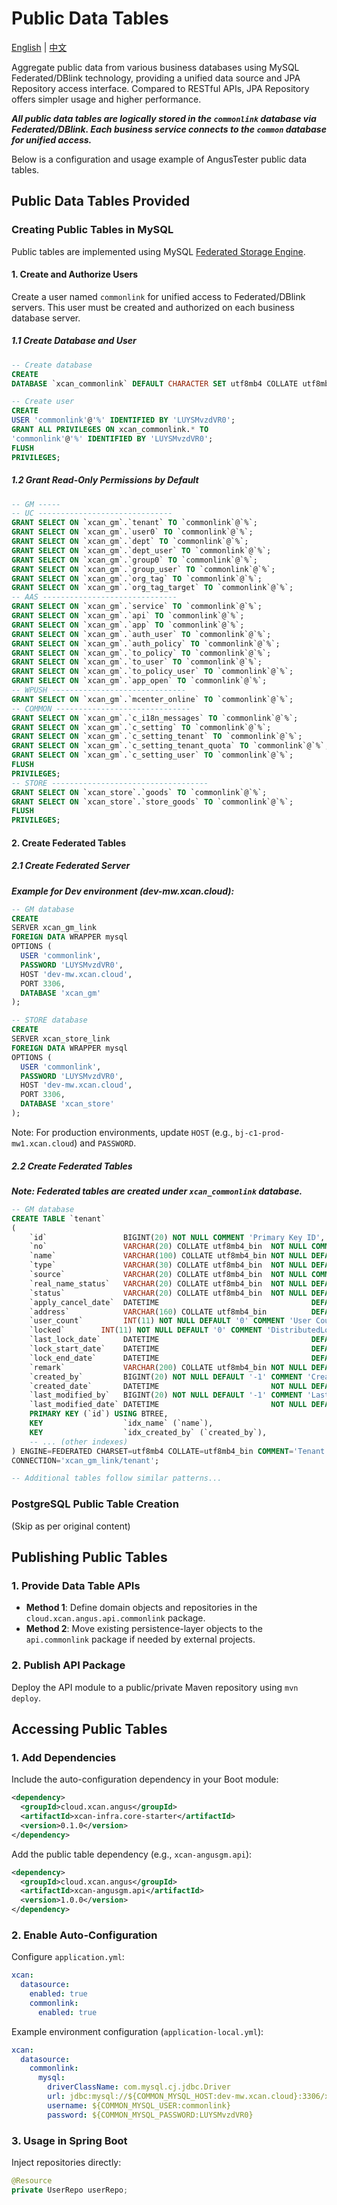 Public Data Tables
=====

[English](COMMON_LINK.md) | [中文](COMMON_LINK_zh.md)

Aggregate public data from various business databases using MySQL Federated/DBlink technology,
providing a unified data source and JPA Repository access interface. Compared to RESTful APIs, JPA
Repository offers simpler usage and higher performance.

***All public data tables are logically stored in the `commonlink` database via Federated/DBlink.
Each business service connects to the `common` database for unified access.***

Below is a configuration and usage example of AngusTester public data tables.

## Public Data Tables Provided

### Creating Public Tables in MySQL

Public tables are implemented using
MySQL [Federated Storage Engine](http://wiki.xcan.work/pages/viewpage.action?pageId=14647418).

#### 1. Create and Authorize Users

Create a user named `commonlink` for unified access to Federated/DBlink servers. This user must be
created and authorized on each business database server.

##### 1.1 Create Database and User

```sql
-- Create database
CREATE
DATABASE `xcan_commonlink` DEFAULT CHARACTER SET utf8mb4 COLLATE utf8mb4_bin;

-- Create user
CREATE
USER 'commonlink'@'%' IDENTIFIED BY 'LUYSMvzdVR0';
GRANT ALL PRIVILEGES ON xcan_commonlink.* TO
'commonlink'@'%' IDENTIFIED BY 'LUYSMvzdVR0';
FLUSH
PRIVILEGES;
```

##### 1.2 Grant Read-Only Permissions by Default

```sql
-- GM -----
-- UC ------------------------------
GRANT SELECT ON `xcan_gm`.`tenant` TO `commonlink`@`%`;
GRANT SELECT ON `xcan_gm`.`user0` TO `commonlink`@`%`;
GRANT SELECT ON `xcan_gm`.`dept` TO `commonlink`@`%`;
GRANT SELECT ON `xcan_gm`.`dept_user` TO `commonlink`@`%`;
GRANT SELECT ON `xcan_gm`.`group0` TO `commonlink`@`%`;
GRANT SELECT ON `xcan_gm`.`group_user` TO `commonlink`@`%`;
GRANT SELECT ON `xcan_gm`.`org_tag` TO `commonlink`@`%`;
GRANT SELECT ON `xcan_gm`.`org_tag_target` TO `commonlink`@`%`;
-- AAS ------------------------------
GRANT SELECT ON `xcan_gm`.`service` TO `commonlink`@`%`;
GRANT SELECT ON `xcan_gm`.`api` TO `commonlink`@`%`;
GRANT SELECT ON `xcan_gm`.`app` TO `commonlink`@`%`;
GRANT SELECT ON `xcan_gm`.`auth_user` TO `commonlink`@`%`;
GRANT SELECT ON `xcan_gm`.`auth_policy` TO `commonlink`@`%`;
GRANT SELECT ON `xcan_gm`.`to_policy` TO `commonlink`@`%`;
GRANT SELECT ON `xcan_gm`.`to_user` TO `commonlink`@`%`;
GRANT SELECT ON `xcan_gm`.`to_policy_user` TO `commonlink`@`%`;
GRANT SELECT ON `xcan_gm`.`app_open` TO `commonlink`@`%`;
-- WPUSH ------------------------------
GRANT SELECT ON `xcan_gm`.`mcenter_online` TO `commonlink`@`%`;
-- COMMON ------------------------------
GRANT SELECT ON `xcan_gm`.`c_i18n_messages` TO `commonlink`@`%`;
GRANT SELECT ON `xcan_gm`.`c_setting` TO `commonlink`@`%`;
GRANT SELECT ON `xcan_gm`.`c_setting_tenant` TO `commonlink`@`%`;
GRANT SELECT ON `xcan_gm`.`c_setting_tenant_quota` TO `commonlink`@`%`;
GRANT SELECT ON `xcan_gm`.`c_setting_user` TO `commonlink`@`%`;
FLUSH
PRIVILEGES;
-- STORE -----------------------------------
GRANT SELECT ON `xcan_store`.`goods` TO `commonlink`@`%`;
GRANT SELECT ON `xcan_store`.`store_goods` TO `commonlink`@`%`;
FLUSH
PRIVILEGES;
```

#### 2. Create Federated Tables

##### 2.1 Create Federated Server

***Example for Dev environment (dev-mw.xcan.cloud):***

```sql 
-- GM database
CREATE
SERVER xcan_gm_link
FOREIGN DATA WRAPPER mysql
OPTIONS (
  USER 'commonlink', 
  PASSWORD 'LUYSMvzdVR0', 
  HOST 'dev-mw.xcan.cloud', 
  PORT 3306, 
  DATABASE 'xcan_gm'
);

-- STORE database
CREATE
SERVER xcan_store_link
FOREIGN DATA WRAPPER mysql
OPTIONS (
  USER 'commonlink', 
  PASSWORD 'LUYSMvzdVR0', 
  HOST 'dev-mw.xcan.cloud', 
  PORT 3306, 
  DATABASE 'xcan_store'
);
```

Note: For production environments, update `HOST` (e.g., `bj-c1-prod-mw1.xcan.cloud`) and `PASSWORD`.

##### 2.2 Create Federated Tables

***Note: Federated tables are created under `xcan_commonlink` database.***

```sql
-- GM database
CREATE TABLE `tenant`
(
    `id`                 BIGINT(20) NOT NULL COMMENT 'Primary Key ID',
    `no`                 VARCHAR(20) COLLATE utf8mb4_bin  NOT NULL COMMENT 'Code',
    `name`               VARCHAR(100) COLLATE utf8mb4_bin NOT NULL DEFAULT '' COMMENT 'Tenant Name',
    `type`               VARCHAR(30) COLLATE utf8mb4_bin  NOT NULL DEFAULT '-1' COMMENT 'Tenant Type: -1-Unknown; 1-Individual; 2-Enterprise; 3-Government',
    `source`             VARCHAR(20) COLLATE utf8mb4_bin  NOT NULL COMMENT 'Tenant Source: PLAT_REGISTER, BACK_ADD',
    `real_name_status`   VARCHAR(20) COLLATE utf8mb4_bin  NOT NULL DEFAULT '0' COMMENT 'Real-name Status: PENDING, PASSED, FAILURE',
    `status`             VARCHAR(20) COLLATE utf8mb4_bin  NOT NULL DEFAULT '0' COMMENT 'Status: 1-Enabled; 2-Canceling; 3-Canceled; 4-Disabled',
    `apply_cancel_date`  DATETIME                                  DEFAULT '2001-01-01 00:00:00' COMMENT 'Cancellation Application Date',
    `address`            VARCHAR(160) COLLATE utf8mb4_bin          DEFAULT '' COMMENT 'Address',
    `user_count`         INT(11) NOT NULL DEFAULT '0' COMMENT 'User Count',
    `locked`        INT(11) NOT NULL DEFAULT '0' COMMENT 'DistributedLock Status: 0-Unlocked; 1-Locked',
    `last_lock_date`     DATETIME                                  DEFAULT NULL COMMENT 'Last DistributedLock Date',
    `lock_start_date`    DATETIME                                  DEFAULT NULL COMMENT 'DistributedLock Start Date',
    `lock_end_date`      DATETIME                                  DEFAULT NULL COMMENT 'DistributedLock End Date',
    `remark`             VARCHAR(200) COLLATE utf8mb4_bin NOT NULL DEFAULT '' COMMENT 'Remark',
    `created_by`         BIGINT(20) NOT NULL DEFAULT '-1' COMMENT 'Creator',
    `created_date`       DATETIME                         NOT NULL DEFAULT '2001-01-01 00:00:00' COMMENT 'Creation Date',
    `last_modified_by`   BIGINT(20) NOT NULL DEFAULT '-1' COMMENT 'Last Modifier',
    `last_modified_date` DATETIME                         NOT NULL DEFAULT '2001-01-01 00:00:00' COMMENT 'Last Modified Date',
    PRIMARY KEY (`id`) USING BTREE,
    KEY                  `idx_name` (`name`),
    KEY                  `idx_created_by` (`created_by`),
    -- ... (other indexes)
) ENGINE=FEDERATED CHARSET=utf8mb4 COLLATE=utf8mb4_bin COMMENT='Tenant' 
CONNECTION='xcan_gm_link/tenant';

-- Additional tables follow similar patterns...
```

### PostgreSQL Public Table Creation

(Skip as per original content)

## Publishing Public Tables

### 1. Provide Data Table APIs

- **Method 1**: Define domain objects and repositories in the `cloud.xcan.angus.api.commonlink`
  package.
- **Method 2**: Move existing persistence-layer objects to the `api.commonlink` package if needed by
  external projects.

### 2. Publish API Package

Deploy the API module to a public/private Maven repository using `mvn deploy`.

## Accessing Public Tables

### 1. Add Dependencies

Include the auto-configuration dependency in your Boot module:

```xml
<dependency>
  <groupId>cloud.xcan.angus</groupId>
  <artifactId>xcan-infra.core-starter</artifactId>
  <version>0.1.0</version>
</dependency>
```

Add the public table dependency (e.g., `xcan-angusgm.api`):

```xml
<dependency>
  <groupId>cloud.xcan.angus</groupId>
  <artifactId>xcan-angusgm.api</artifactId>
  <version>1.0.0</version>
</dependency>
```

### 2. Enable Auto-Configuration

Configure `application.yml`:

```yml
xcan:
  datasource:
    enabled: true
    commonlink:
      enabled: true
```

Example environment configuration (`application-local.yml`):

```yml
xcan:
  datasource:
    commonlink:
      mysql:
        driverClassName: com.mysql.cj.jdbc.Driver
        url: jdbc:mysql://${COMMON_MYSQL_HOST:dev-mw.xcan.cloud}:3306/xcan_commonlink
        username: ${COMMON_MYSQL_USER:commonlink}
        password: ${COMMON_MYSQL_PASSWORD:LUYSMvzdVR0}
```

### 3. Usage in Spring Boot

Inject repositories directly:

```java
@Resource
private UserRepo userRepo;
```
